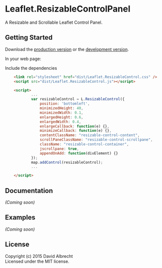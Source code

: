 # Leaflet.ResizableControlPanel

A Resizable and Scrollable Leaflet Control Panel.

## Getting Started

Download the [production version][min] or the [development version][max].

[min]: https://github.com/dalbrx/Leaflet.ResizableControl/blob/master/dist/Leaflet.ResizableControl.min.js
[max]: https://github.com/dalbrx/Leaflet.ResizableControl/blob/master/dist/Leaflet.ResizableControl.js

In your web page:

Include the dependencies

```html
    <link rel="stylesheet" href="dist/Leaflet.ResizableControl.css" />
    <script src="dist/Leaflet.ResizableControl.js"></script>

    <script>
            ...
    		var resizableControl = L.ResizableControl({
                position: 'bottomleft',
                minimizedHeight: 40,
                minimizedWidth: 0.1,
                enlargedHeight: 0.6,
                enlargedWidth: 0.4,
                enlargeCallback: function(e) {},
                minimizeCallback: function(e) {},
                contentClassName: "resizable-control-content",
                scrollPaneClassName: "resizable-control-scrollpane",
                className: "resizable-control-container",
                jscrollpane: true,
                appendOnAdd: function(divElement) {}
            });
    		map.addControl(resizableControl);
            ...

    </script>
```

## Documentation
_(Coming soon)_

## Examples
_(Coming soon)_

## License
Copyright (c) 2015 David Albrecht  
Licensed under the MIT license.
